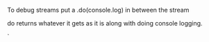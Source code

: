 

To debug streams put a 
.do(console.log) in between the stream

do returns whatever it gets as it is along with doing console logging.

`
